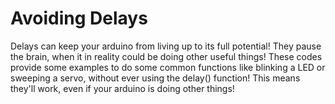 Avoiding Delays
===============

Delays can keep your arduino from living up to its full potential! They pause the brain, when it in reality could be doing other useful things! These codes provide some examples to do some common functions like blinking a LED or sweeping a servo, without ever using the delay() function! This means they'll work, even if your arduino is doing other things!
